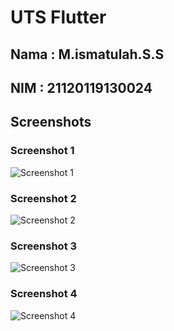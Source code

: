 # UTS Flutter

## Nama : M.ismatulah.S.S
## NIM : 21120119130024

## Screenshots
### Screenshot 1
![Screenshot 1](assets/image1.png)

### Screenshot 2
![Screenshot 2](assets/image2.png)

### Screenshot 3
![Screenshot 3](assets/image3.png)

### Screenshot 4
![Screenshot 4](assets/image4.png)


